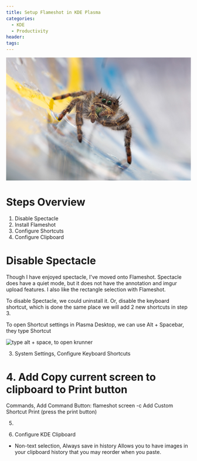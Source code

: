 ```yaml
---
title: Setup Flameshot in KDE Plasma
categories:
  - KDE
  - Productivity
header:
tags:
---
```

![Copy Copy Paste](/images/34_20200112Betancourtjumperonplastic4.jpg)

# Steps Overview

1. Disable Spectacle
2. Install Flameshot
3. Configure Shortcuts
4. Configure Clipboard

# Disable Spectacle

Though I have enjoyed spectacle, I've moved onto Flameshot. Spectacle does have a quiet mode, but it does not have the annotation and imgur upload features. I also like the rectangle selection with Flameshot.

To disable Spectacle, we could uninstall it. Or, disable the keyboard shortcut, which is done the same place we will add 2 new shortcuts in step 3.

To open Shortcut settings in Plasma Desktop, we can use Alt + Spacebar, they type Shortcut

![  type alt + space, to open krunner ](https://i.imgur.com/clqm1Ub.png)

3. System Settings, Configure Keyboard Shortcuts

# 4. Add Copy current screen to clipboard to Print button

 Commands, Add Command Button:
flameshot screen -c
Add Custom Shortcut
Print (press the print button)

5.

6. Configure KDE Clipboard
- Non-text selection, Always save in history
Allows you to have images in your clipboard history that you may
reorder when you paste.

